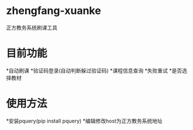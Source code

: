 # zhengfang-xuanke
正方教务系统刷课工具

# 目前功能
*自动刷课
*验证码登录(自动判断躲过验证码)
*课程信息查询
*失败重试
*是否选择教材
 
# 使用方法
*安装pquery(pip install pquery)
*编辑修改host为正方教务系统地址
